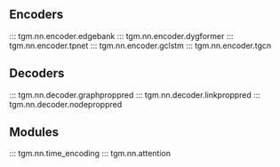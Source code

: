## Encoders

::: tgm.nn.encoder.edgebank
::: tgm.nn.encoder.dygformer
::: tgm.nn.encoder.tpnet
::: tgm.nn.encoder.gclstm
::: tgm.nn.encoder.tgcn

## Decoders

::: tgm.nn.decoder.graphproppred
::: tgm.nn.decoder.linkproppred
::: tgm.nn.decoder.nodeproppred

## Modules

::: tgm.nn.time_encoding
::: tgm.nn.attention
